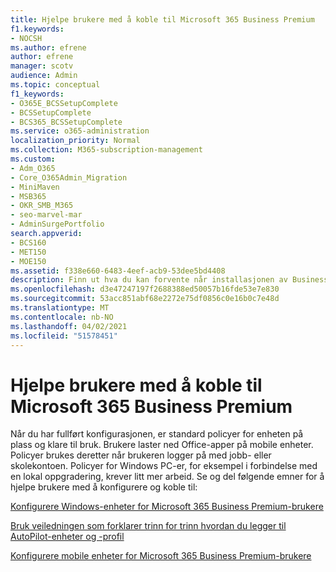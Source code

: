 ```yaml
---
title: Hjelpe brukere med å koble til Microsoft 365 Business Premium
f1.keywords:
- NOCSH
ms.author: efrene
author: efrene
manager: scotv
audience: Admin
ms.topic: conceptual
f1_keywords:
- O365E_BCSSetupComplete
- BCSSetupComplete
- BCS365_BCSSetupComplete
ms.service: o365-administration
localization_priority: Normal
ms.collection: M365-subscription-management
ms.custom:
- Adm_O365
- Core_O365Admin_Migration
- MiniMaven
- MSB365
- OKR_SMB_M365
- seo-marvel-mar
- AdminSurgePortfolio
search.appverid:
- BCS160
- MET150
- MOE150
ms.assetid: f338e660-6483-4eef-acb9-53dee5bd4408
description: Finn ut hva du kan forvente når installasjonen av Business Cloud Suite er fullført, og standard policyer for enheten er på plass og klare til bruk.
ms.openlocfilehash: d3e47247197f2688388ed50057b16fde53e7e830
ms.sourcegitcommit: 53acc851abf68e2272e75df0856c0e16b0c7e48d
ms.translationtype: MT
ms.contentlocale: nb-NO
ms.lasthandoff: 04/02/2021
ms.locfileid: "51578451"
---
```

# <a name="help-users-connect-to-microsoft-365-business-premium"></a>Hjelpe brukere med å koble til Microsoft 365 Business Premium

Når du har fullført konfigurasjonen, er standard policyer for enheten på plass og klare til bruk. Brukere laster ned Office-apper på mobile enheter. Policyer brukes deretter når brukeren logger på med jobb- eller skolekontoen. Policyer for Windows PC-er, for eksempel i forbindelse med en lokal oppgradering, krever litt mer arbeid. Se og del følgende emner for å hjelpe brukere med å konfigurere og koble til:
  
[Konfigurere Windows-enheter for Microsoft 365 Business Premium-brukere](set-up-windows-devices.md)
  
[Bruk veiledningen som forklarer trinn for trinn hvordan du legger til AutoPilot-enheter og -profil](add-autopilot-devices-and-profile.md)
  
[Konfigurere mobile enheter for Microsoft 365 Business Premium-brukere](set-up-mobile-devices.md)
  

